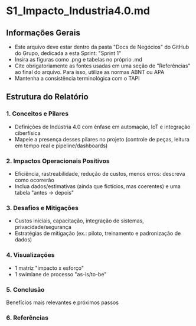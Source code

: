 # S1_Impacto_Industria4.0.md

## Informações Gerais
- Este arquivo deve estar dentro da pasta "Docs de Negócios" do GitHub do Grupo, dedicada a esta Sprint: "Sprint 1"
- Insira as figuras como .png e tabelas no próprio .md
- Cite obrigatoriamente as fontes usadas em uma seção de "Referências" ao final do arquivo. Para isso, utilize as normas ABNT ou APA
- Mantenha a consistência terminológica com o TAPI

## Estrutura do Relatório

### 1. Conceitos e Pilares
- Definições de Indústria 4.0 com ênfase em automação, IoT e integração ciberfísica
- Mapeie a presença desses pilares no projeto (controle de peças, leitura em tempo real e pipeline/dashboards)

### 2. Impactos Operacionais Positivos
- Eficiência, rastreabilidade, redução de custos, menos erros: descreva como ocorrerão
- Inclua dados/estimativas (ainda que fictícios, mas coerentes) e uma tabela "antes → depois"

### 3. Desafios e Mitigações
- Custos iniciais, capacitação, integração de sistemas, privacidade/segurança
- Estratégias de mitigação (ex.: piloto, treinamento e padronização de dados)

### 4. Visualizações
- 1 matriz "impacto x esforço"
- 1 swimlane de processo "as-is/to-be"

### 5. Conclusão
Benefícios mais relevantes e próximos passos

### 6. Referências